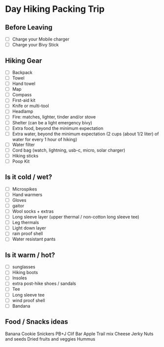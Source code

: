 # Day Hiking Packing Trip

## Before Leaving

- [ ] Charge your Mobile charger
- [ ] Charge your Bivy Stick

## Hiking Gear

- [ ] Backpack
- [ ] Towel
- [ ] Hand towel
- [ ] Map
- [ ] Compass
- [ ] First-aid kit
- [ ] Knife or multi-tool
- [ ] Headlamp
- [ ] Fire: matches, lighter, tinder and/or stove
- [ ] Shelter (can be a light emergency bivy)
- [ ] Extra food, beyond the minimum expectation
- [ ] Extra water, beyond the minimum expectation (2 cups (about 1/2 liter) of water for every 1 hour of hiking)
- [ ] Water filter
- [ ] Cord bag (watch, lightning, usb-c, micro, solar charger)
- [ ] Hiking sticks
- [ ] Poop Kit

## Is it cold / wet? 

- [ ] Microspikes
- [ ] Hand warmers
- [ ] Gloves
- [ ] gaitor 
- [ ] Wool socks + extras
- [ ] Long sleeve layer (upper thermal / non-cotton long sleeve tee)
- [ ] Leg thermals
- [ ] Light down layer
- [ ] rain proof shell
- [ ] Water resistant pants

## Is it warm / hot?

- [ ] sunglasses
- [ ] Hiking boots 
- [ ] Insoles
- [ ] extra post-hike shoes / sandals
- [ ] Tee
- [ ] Long sleeve tee
- [ ] wind proof shell
- [ ] Bandana

## Food / Snacks ideas

Banana
Cookie
Snickers
PB+J
Clif Bar
Apple
Trail mix
Cheese
Jerky
Nuts and seeds
Dried fruits and veggies
Hummus
